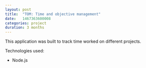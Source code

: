 ```yaml
---
layout: post
title:  "TOM: Time and objective management"
date:   1467363600008
categories: project
duration: 3 months
---
```




This application was built to track time worked on different projects.

Technologies used:

- Node.js

